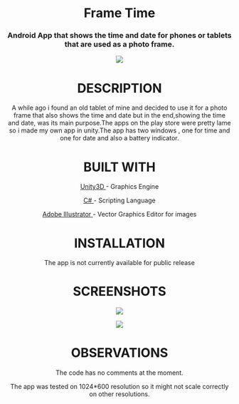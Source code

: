 <h1 align="center">Frame Time</h1>

<h3 align="center">Android App that shows the time and date for phones or tablets that are used as a photo frame.
 </h3>
<p align="center">
  <img  src="https://i.imgur.com/qDpL2ug.png">
</p>
<h1 align="center">DESCRIPTION</h1>
<p align="center">A while ago i found an old tablet of mine and decided to use it for a photo frame that also shows the time and date but in the end,showing the time and date, was its main purpose.The apps on the play store were pretty lame so i made my own app in unity.The app has two windows , one for time and one for date and also a battery indicator.</p>
<h1 align="center">BUILT WITH</h1>
 <p align="center">  <a href="https://unity3d.com/">Unity3D </a>- Graphics Engine</p>
 <p align="center" >  <a href="https://docs.microsoft.com/en-us/dotnet/csharp/programming-guide/">C# </a>- Scripting Language</p>
  <p align="center"><a href="https://www.adobe.com/ro/products/illustrator.html">Adobe Illustrator </a>- Vector Graphics Editor for images</p>



<h1 align="center">INSTALLATION</h1>
<p align="center">The app is not currently available for public release</p>
<h1 align="center">SCREENSHOTS</h1>
<p align="center"><img src="https://i.imgur.com/clUaWxy.png" align="center"></p>
<p align="center"><img src="https://i.imgur.com/5pQzEcV.png" align="center"></p>


<h1 align="center">OBSERVATIONS</h1>
<p align="center">The code has no comments at the moment.</p>
<p align="center">The app was tested on 1024*600 resolution so it might not scale correctly on other resolutions.</p>








